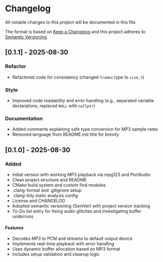 # Changelog

All notable changes to this project will be documented in this file.

The format is based on [Keep a Changelog](https://keepachangelog.com/en/1.0.0/) and this project adheres to [Semantic Versioning](https://semver.org/spec/v2.0.0.html).

## [0.1.1] - 2025-08-30
### Refactor
- Refactored code for consistency (changed `frames` type to `size_t`)

### Style
- Improved code readability and error handling (e.g., separated variable declarations, replaced `NULL` with `nullptr`)

### Documentation
- Added comments explaining safe type conversion for MP3 sample rates
- Removed language from README.md title for brevity

## [0.1.0] - 2025-08-30
### Added
- Initial version with working MP3 playback via mpg123 and PortAudio
- Clean project structure and README
- CMake build system and custom find modules
- .clang-format and .gitignore setup
- .clang-tidy static analysis config
- License and CHANGELOG
- Adopted semantic versioning (SemVer) with project version tracking
- To-Do list entry for fixing audio glitches and investigating buffer underruns

#### Features
- Decodes MP3 to PCM and streams to default output device
- Implements real-time playback with error handling
- Uses dynamic buffer allocation based on MP3 format
- Includes setup validation and cleanup logic

